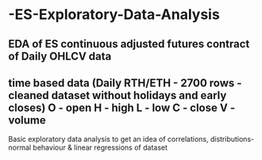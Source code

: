 # -ES-Exploratory-Data-Analysis
EDA of ES continuous adjusted futures contract of Daily OHLCV data
-
time based data (Daily RTH/ETH - 2700 rows - cleaned dataset without holidays and early closes)
O - open
H - high
L - low
C - close
V - volume
-
Basic exploratory data analysis to get an idea of correlations, distributions-normal behaviour & linear regressions of dataset

